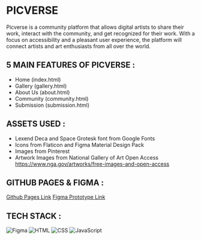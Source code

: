 # PICVERSE
Picverse is a community platform that allows digital artists to share their work, interact with the community, and get recognized for their work. With a focus on accessibility and a pleasant user experience, the platform will connect artists and art enthusiasts from all over the world.

## 5 MAIN FEATURES OF PICVERSE : 
- Home (index.html)
- Gallery (gallery.html)
- About Us (about.html)
- Community (community.html)
- Submission (submission.html)

## ASSETS USED : 
- Lexend Deca and Space Grotesk font from Google Fonts
- Icons from Flaticon and Figma Material Design Pack
- Images from Pinterest
- Artwork Images from National Gallery of Art Open Access https://www.nga.gov/artworks/free-images-and-open-access

## GITHUB PAGES & FIGMA :
[Github Pages Link](https://olynsn15.github.io/Picverse/)
[Figma Prototype Link](https://www.figma.com/design/gg7SKdVJP04Kd1lT2oTyYU/HCI-LAB-PROJECT-WEB?node-id=0-1&p=f&t=bOVGqTbsTUTPARgA-0)

## TECH STACK :
![Figma](https://img.shields.io/badge/Figma-F24E1E?logo=figma&logoColor=white)
![HTML](https://img.shields.io/badge/HTML-%23E34F26.svg?logo=html5&logoColor=white)
![CSS](https://img.shields.io/badge/CSS-1572B6?logo=css3&logoColor=fff)
![JavaScript](https://img.shields.io/badge/JavaScript-F7DF1E?logo=javascript&logoColor=000)

